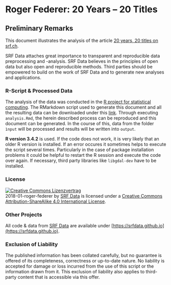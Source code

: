 # Roger Federer: 20 Years – 20 Titles

## Preliminary Remarks

This document illustrates the analysis of the article [20 years, 20 titles on srf.ch](https://www.srf.ch/static/srf-data/data/2018/federer/#/en).

SRF Data attaches great importance to transparent and reproducible data preprocessing and -analysis. SRF Data believes in the principles of open data but also open and reproducible methods. Third parties should be empowered to build on the work of SRF Data and to generate new analyses and applications.

### R-Script & Processed Data

The analysis of the data was conducted in the [R project for statistical computing](https://www.r-project.org/). The RMarkdown script used to generate this document and all the resulting data can be downloaded under this [link](https://srfdata.github.io/2018-01-roger-federer/rscript.zip). Through executing `analysis.Rmd`, the herein described process can be reproduced and this document can be generated. In the course of this, data from the folder `ìnput` will be processed and results will be written into `output`.

**R version 3.4.2** is used. If the code does not work, it is very likely that an older R version is installed. If an error occures it sometimes helps to execute the script several times. Particularly in the case of package installation problems it could be helpful to restart the R session and execute the code over again. If necessary, third party libraries like `libgdal-dev` have to be installed.

### License

<a rel="license" href="http://creativecommons.org/licenses/by-sa/4.0/"><img alt="Creative Commons Lizenzvertrag" style="border-width:0" src="https://i.creativecommons.org/l/by-sa/4.0/88x31.png" /></a>
<br /><span xmlns:dct="http://purl.org/dc/terms/" href="http://purl.org/dc/dcmitype/Dataset" property="dct:title" rel="dct:type">2018-01-roger-federer</span> by <a xmlns:cc="http://creativecommons.org/ns#" href="https://github.com/srfdata/2018-01-roger-federer" property="cc:attributionName" rel="cc:attributionURL">SRF Data</a> is licensed under a <a rel="license" href="http://creativecommons.org/licenses/by-sa/4.0/">Creative Commons Attribution-ShareAlike 4.0 International License</a>.

### Other Projects

All code & data from [SRF Data](https://srf.ch/data) are available under [https://srfdata.github.io](https://srfdata.github.io).

### Exclusion of Liability

The published information has been collated carefully, but no guarantee is offered of its completeness, correctness or up-to-date nature. No liability is accepted for damage or loss incurred from the use of this script or the information drawn from it. This exclusion of liability also applies to third-party content that is accessible via this offer.